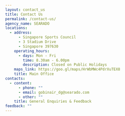 ```yaml
---
layout: contact_us
title: Contact Us
permalink: /contact-us/
agency_name: SEARADO
locations:
  - address:
      - Singapore Sports Council
      - 3 Stadium Drive
      - Singapore 397630
    operating_hours:
      - days: Mon - Fri
        time: 8.30am - 6.00pm
        description: Closed on Public Holidays
    maps_link: https://goo.gl/maps/HrWbMWc4PdrXuTEX8
    title: Main Office
contacts:
  - content:
      - phone: ""
      - email: gobinair_dg@searado.com
      - other: ""
    title: General Enquiries & Feedback
feedback: ""
---
```

